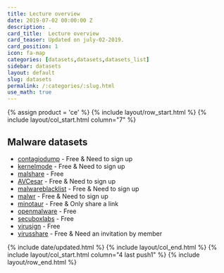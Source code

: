 ```yaml
---
title: Lecture overview
date: 2019-07-02 00:00:00 Z
description: .
card_title:  Lecture overview
card_teaser: Updated on july-02-2019.
card_position: 1
icon: fa-map
categories: [datasets,datasets,datasets_list]
sidebar: datasets
layout: default
slug: datasets
permalink: /:categories/:slug.html
use_math: true
---
```


{% assign product = 'ce' %}
{% include layout/row_start.html %}
{% include layout/col_start.html column="7" %}

## Malware datasets
+ [contagiodump](http://contagiodump.blogspot.kr/) - Free & Need to sign up
+ [kernelmode](http://www.kernelmode.info/forum/) - Free & Need to sign up
+ [malshare](http://malshare.com/) - Free
+ [AVCesar](https://avcaesar.malware.lu/) - Free & Need to sign up
+ [malwareblacklist](http://www.malwareblacklist.com/) - Free & Need to sign up
+ [malwr](https://malwr.com/) - Free & Need to sign up
+ [minotaur](http://minotauranalysis.com/) - Free & Only share a link
+ [openmalware](http://openmalware.org/) - Free
+ [secuboxlabs](http://secuboxlabs.fr/) - Free
+ [virusign](http://www.virusign.com/) - Free
+ [virusshare](https://virusshare.com/) - Free & Need an invitation by member


{% include date/updated.html %}
{% include layout/col_end.html %}
{% include layout/col_start.html column="4 last push1" %}
{% include layout/row_end.html %}
